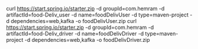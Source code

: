 
curl https://start.spring.io/starter.zip -d groupId=com.hemram -d artifactId=food-Deliv_user -d name=foodDelivUser -d type=maven-project -d dependencies=web,kafka -o foodDelivUser.zip
curl https://start.spring.io/starter.zip -d groupId=com.hemram -d artifactId=food-Deliv_driver -d name=foodDelivDriver -d type=maven-project -d dependencies=web,kafka -o foodDelivDriver.zip
